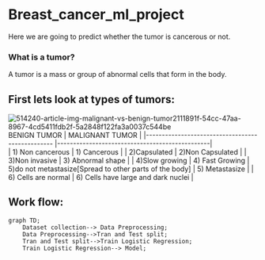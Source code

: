 
# Breast_cancer_ml_project





Here we are going to predict  whether the tumor is cancerous or not.
### What is a tumor?

A tumor is a mass or group of abnormal cells that form in the body. 

## First lets look at types of tumors:


![514240-article-img-malignant-vs-benign-tumor2111891f-54cc-47aa-8967-4cd5411fdb2f-5a2848f122fa3a0037c544be](https://github.com/NAUSHEEN6/Breast_cancer_ml_project/assets/109889514/49ec9412-6828-4998-8f4f-81c1a6148ea8)
    BENIGN TUMOR                                               |      MALIGNANT TUMOR                           |
|-------------------------------------------------              |------------------------------------------------|                                               
|  1) Non cancerous                                             |   1) Cancerous                                              |
|  2)Capsulated                                                 |   2)Non Capsulated                                             |
|  3)Non invasive                                               |   3) Abnormal shape                                              |
|  4)Slow growing                                               |   4) Fast Growing
|  5)do not metastasize[Spread to other parts of the body]      |   5) Metastasize                                 |
|  6) Cells are normal                                            | 6) Cells have large and dark nuclei                                               |

## Work flow:
```mermaid
graph TD;
    Dataset collection--> Data Preprocessing;
    Data Preprocessing-->Tran and Test split;
    Tran and Test split-->Train Logistic Regression;
    Train Logistic Regression--> Model;

```
                                       












